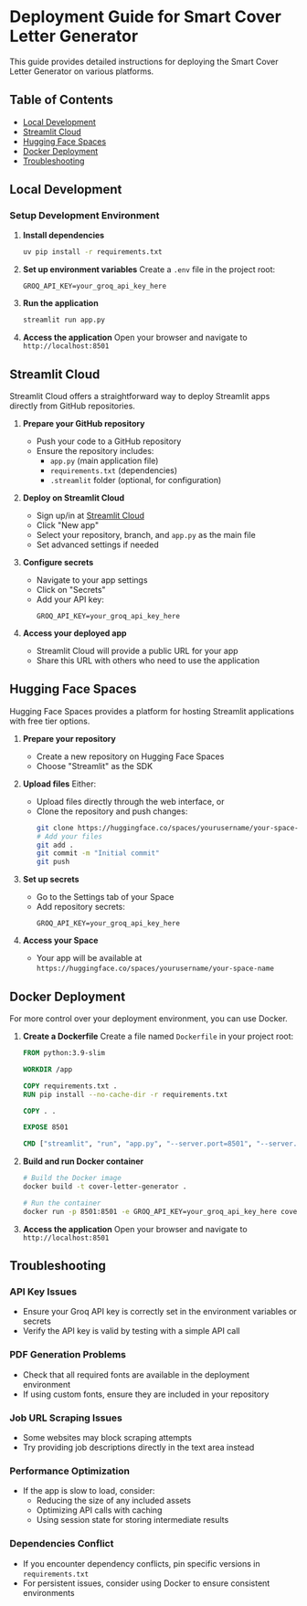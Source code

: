 # Deployment Guide for Smart Cover Letter Generator

This guide provides detailed instructions for deploying the Smart Cover Letter Generator on various platforms.

## Table of Contents
- [Local Development](#local-development)
- [Streamlit Cloud](#streamlit-cloud)
- [Hugging Face Spaces](#hugging-face-spaces)
- [Docker Deployment](#docker-deployment)
- [Troubleshooting](#troubleshooting)

## Local Development

### Setup Development Environment

1. **Install dependencies**
   ```bash
   uv pip install -r requirements.txt
   ```

2. **Set up environment variables**
   Create a `.env` file in the project root:
   ```
   GROQ_API_KEY=your_groq_api_key_here
   ```

3. **Run the application**
   ```bash
   streamlit run app.py
   ```

4. **Access the application**
   Open your browser and navigate to `http://localhost:8501`

## Streamlit Cloud

Streamlit Cloud offers a straightforward way to deploy Streamlit apps directly from GitHub repositories.

1. **Prepare your GitHub repository**
   - Push your code to a GitHub repository
   - Ensure the repository includes:
     - `app.py` (main application file)
     - `requirements.txt` (dependencies)
     - `.streamlit` folder (optional, for configuration)

2. **Deploy on Streamlit Cloud**
   - Sign up/in at [Streamlit Cloud](https://streamlit.io/cloud)
   - Click "New app"
   - Select your repository, branch, and `app.py` as the main file
   - Set advanced settings if needed

3. **Configure secrets**
   - Navigate to your app settings
   - Click on "Secrets"
   - Add your API key:
     ```
     GROQ_API_KEY=your_groq_api_key_here
     ```

4. **Access your deployed app**
   - Streamlit Cloud will provide a public URL for your app
   - Share this URL with others who need to use the application

## Hugging Face Spaces

Hugging Face Spaces provides a platform for hosting Streamlit applications with free tier options.

1. **Prepare your repository**
   - Create a new repository on Hugging Face Spaces
   - Choose "Streamlit" as the SDK

2. **Upload files**
   Either:
   - Upload files directly through the web interface, or
   - Clone the repository and push changes:
     ```bash
     git clone https://huggingface.co/spaces/yourusername/your-space-name
     # Add your files
     git add .
     git commit -m "Initial commit"
     git push
     ```

3. **Set up secrets**
   - Go to the Settings tab of your Space
   - Add repository secrets:
     ```
     GROQ_API_KEY=your_groq_api_key_here
     ```

4. **Access your Space**
   - Your app will be available at `https://huggingface.co/spaces/yourusername/your-space-name`

## Docker Deployment

For more control over your deployment environment, you can use Docker.

1. **Create a Dockerfile**
   Create a file named `Dockerfile` in your project root:

   ```dockerfile
   FROM python:3.9-slim

   WORKDIR /app

   COPY requirements.txt .
   RUN pip install --no-cache-dir -r requirements.txt

   COPY . .

   EXPOSE 8501

   CMD ["streamlit", "run", "app.py", "--server.port=8501", "--server.address=0.0.0.0"]
   ```

2. **Build and run Docker container**
   ```bash
   # Build the Docker image
   docker build -t cover-letter-generator .

   # Run the container
   docker run -p 8501:8501 -e GROQ_API_KEY=your_groq_api_key_here cover-letter-generator
   ```

3. **Access the application**
   Open your browser and navigate to `http://localhost:8501`

## Troubleshooting

### API Key Issues
- Ensure your Groq API key is correctly set in the environment variables or secrets
- Verify the API key is valid by testing with a simple API call

### PDF Generation Problems
- Check that all required fonts are available in the deployment environment
- If using custom fonts, ensure they are included in your repository

### Job URL Scraping Issues
- Some websites may block scraping attempts
- Try providing job descriptions directly in the text area instead

### Performance Optimization
- If the app is slow to load, consider:
  - Reducing the size of any included assets
  - Optimizing API calls with caching
  - Using session state for storing intermediate results

### Dependencies Conflict
- If you encounter dependency conflicts, pin specific versions in `requirements.txt`
- For persistent issues, consider using Docker to ensure consistent environments